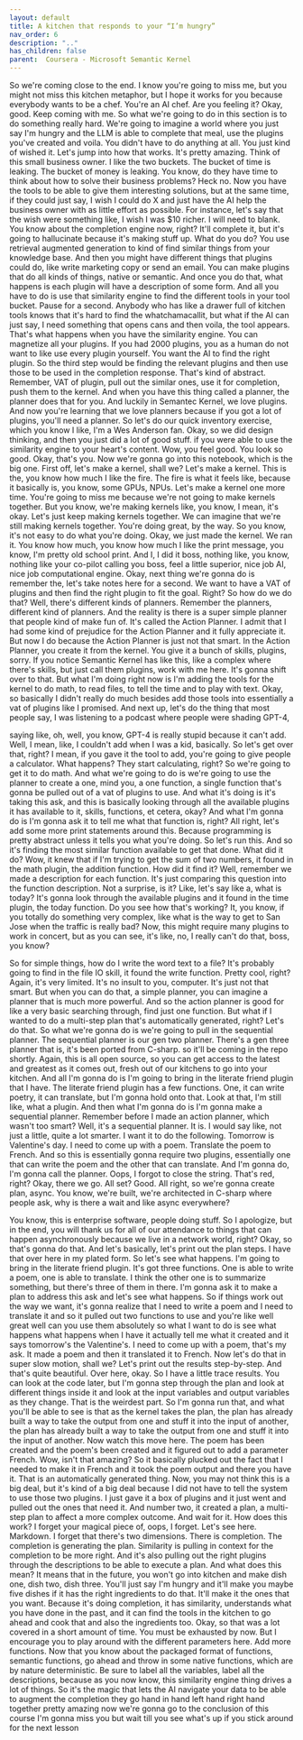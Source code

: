 ```yaml
---
layout: default
title: A kitchen that responds to your “I’m hungry”
nav_order: 6
description: ".."
has_children: false
parent:  Coursera - Microsoft Semantic Kernel
---
```

So we're coming close to the end. 
I know you're going to miss me, but you might not miss 
this kitchen metaphor, but I hope it works for you because everybody 
wants to be a chef. 
You're an AI chef. 
Are you feeling it? 
Okay, good. 
Keep coming with me. 
So what we're going to do in this section is to 
do something really hard. 
We're going to imagine a world where you just say I'm hungry 
and the LLM is able to complete that meal, use the 
plugins you've created and voila. 
You didn't have to do anything at all. 
You just kind of wished it. 
Let's jump into how that works. 
It's pretty amazing. 
Think of this small business owner. 
I like the two buckets. 
The bucket of time is leaking. 
The bucket of money is leaking. 
You know, do they have time to think about how 
to solve their business problems? 
Heck no. 
Now you have the tools to be able to give them interesting solutions, 
but at the same time, if they could just say, 
I wish I could do X and just have the 
AI help the business owner with as little effort as possible. 
For instance, let's say that the wish were something like, I 
wish I was $10 richer. 
I will need to blank. 
You know about the completion engine now, right? 
It'll complete it, but it's going to hallucinate because it's making stuff 
up. 
What do you do? 
You use retrieval augmented generation to 
kind of find similar things from your knowledge base. 
And then you might have different things that plugins could do, 
like write marketing copy or send an email. 
You can make plugins that do all kinds of things, 
native or semantic. 
And once you do that, what happens is each 
plugin will have a description of some form. 
And all you have to do is use that similarity engine to 
find the different tools in your tool bucket. 
Pause for a second. 
Anybody who has like a drawer full of 
kitchen tools knows that it's hard to find the whatchamacallit, but 
what if the AI can just say, I need something that opens 
cans and then voila, the tool appears. 
That's what happens when you have the similarity engine. 
You can magnetize all your plugins. 
If you had 2000 plugins, you as a human do not want to 
like use every plugin yourself. 
You want the AI to find the right plugin. 
So the third step would be finding the 
relevant plugins and then use those to be 
used in the completion response. 
That's kind of abstract. 
Remember, VAT of plugin, pull out the similar ones, 
use it for completion, push them to the kernel. 
And when you have this thing called a planner, 
the planner does that for you. 
And luckily in Semantec Kernel, we love plugins. 
And now you're learning that we love planners because if you 
got a lot of plugins, you'll need a planner. 
So let's do our quick inventory exercise, which 
you know I like, I'm a Wes Anderson fan. 
Okay, so we did design thinking, and then you just did 
a lot of good stuff. 
if you were able to use the similarity engine to your heart's 
content. 
Wow, you feel good. 
You look so good. 
Okay, that's you. 
Now we're gonna go into this notebook, which 
is the big one. 
First off, let's make a kernel, shall we? 
Let's make a kernel. 
This is the, you know how much I like the fire. 
The fire is what it feels like, because it basically is, you know, 
some GPUs, NPUs. 
Let's make a kernel one more time. 
You're going to miss me because we're not going to make kernels together. 
But you know, we're making kernels like, you know, I 
mean, it's okay. 
Let's just keep making kernels together. 
We can imagine that we're still making kernels together. 
You're doing great, by the way. 
So you know, it's not easy to do what you're doing. 
Okay, we just made the kernel. 
We ran it. 
You know how much, you know how much I like the print message, you know, 
I'm pretty old school print. 
And I, I did it boss, nothing like, you know, nothing like your co-pilot 
calling you boss, feel a little superior, nice job AI, nice 
job computational engine. 
Okay, next thing we're gonna do is remember the, let's take 
notes here for a second. 
We want to have a VAT of plugins and then find the 
right plugin to fit the goal. 
Right? 
So how do we do that? 
Well, there's different kinds of planners. 
Remember the planners, different kind of planners. 
And the reality is there is a super simple planner that people 
kind of make fun of. 
It's called the Action Planner. 
I admit that I had some kind of prejudice for the Action 
Planner and it fully appreciate it. 
But now I do because the Action Planner 
is just not that smart. 
In the Action Planner, you create it from the kernel. 
You give it a bunch of skills, plugins, sorry. 
If you notice Semantic Kernel has like this, 
like a complex where there's skills, but just call them plugins, work 
with me here. 
It's gonna shift over to that. 
But what I'm doing right now is I'm adding the tools for the kernel 
to do math, to read files, to tell 
the time and to play with text. 
Okay, so basically I didn't really do much besides 
add those tools into essentially a vat of 
plugins like I promised. 
And next up, let's do the thing that most people say, I 
was listening to a podcast where people were shading GPT-4, 
 
saying like, oh, well, you know, GPT-4 
is really stupid because it can't add. 
Well, I mean, like, I couldn't add when I was a kid, basically. 
So let's get over that, right? I mean, if 
you gave it the tool to add, you're going to give people a calculator. 
What happens? 
They start calculating, right? 
So we're going to get it to do math. 
And what we're going to do is we're going to use the planner to 
create a one, mind you, a one function, a single 
function that's gonna be pulled out of a vat of 
plugins to use. 
And what it's doing is it's taking this ask, and this is basically looking 
through all the available plugins it has available to 
it, skills, functions, et cetera, okay? 
And what I'm gonna do is I'm gonna ask it to tell me 
what that function is, right? 
All right, let's add some more print statements around this. 
Because programming is pretty abstract unless it tells you 
what you're doing. 
So let's run this. 
And so it's finding the most similar function available 
to get that done. 
What did it do? 
Wow, it knew that if I'm trying to get the sum of two numbers, it 
found in the math plugin, the addition function. 
How did it find it? 
Well, remember we made a description for each function. 
It's just comparing this question into the 
function description. 
Not a surprise, is it? 
Like, let's say like a, what is today? 
It's gonna look through the available plugins and it 
found in the time plugin, the today function. 
Do you see how that's working? 
It, you know, if you totally do something very complex, 
like what is the way to get to San Jose 
when the traffic is really bad? 
Now, this might require many plugins to work in concert, 
but as you can see, it's like, no, I really can't do that, boss, you know? 
 
So for simple things, how do I write the word text to a file? 
It's probably going to find in the file IO skill, it 
found the write function. 
Pretty cool, right? 
Again, it's very limited. 
It's no insult to you, computer. 
It's just not that smart. 
But when you can do that, a simple planner, 
you can imagine a planner that is much more powerful. 
And so the action planner is good for 
like a very basic searching through, find just one function. 
But what if I wanted to do a multi-step plan that's automatically 
generated, right? 
Let's do that. 
So what we're gonna do is we're going to pull in the 
sequential planner. 
The sequential planner is our gen two planner. There's 
a gen three planner that is, it's been ported from C-sharp. so it'll be coming in 
the repo shortly. 
Again, this is all open source, so you can get access to the latest 
and greatest as it comes out, fresh out of our kitchens 
to go into your kitchen. 
And all I'm gonna do is I'm going to bring in the literate friend 
plugin that I have. 
The literate friend plugin has a few functions. 
One, it can write poetry, it can translate, but I'm 
gonna hold onto that. 
Look at that, I'm still like, what a plugin. 
And then what I'm gonna do is I'm gonna make a sequential planner. 
Remember before I made an action planner, which wasn't too smart? 
Well, it's a sequential planner. 
It is. 
I would say like, not just a little, quite a lot smarter. 
I want it to do the following. 
Tomorrow is Valentine's day. 
I need to come up with a poem. 
Translate the poem to French. 
And so this is essentially gonna require two 
plugins, essentially one that can write the poem and 
the other that can translate. 
And I'm gonna do, I'm gonna call the planner. 
Oops, I forgot to close the string. 
That's red, right? 
Okay, there we go. All set? 
Good. 
All right, so we're gonna create plan, async. 
You know, we're built, we're architected in C-sharp where people 
ask, why is there a wait and like async everywhere? 
 
You know, this is enterprise software, 
people doing stuff. 
So I apologize, but in the end, you will thank us for all 
of our attendance to things that can happen asynchronously 
because we live in a network world, right? 
Okay, so that's gonna do that. 
And let's basically, let's print out the plan steps. 
I have that over here in my plated form. 
So let's see what happens. 
I'm going to bring in the literate friend plugin. 
It's got three functions. 
One is able to write a poem, one is able to translate. 
I think the other one is to summarize something, 
but there's three of them in there. 
I'm gonna ask it to make a plan to address this ask and let's see 
what happens. 
So if things work out the way we want, it's gonna realize that I 
need to write a poem and I need to translate it and 
so it pulled out two functions to use and you're like 
well great well can you use them absolutely so what I want 
to do is see what happens what happens when I have it 
actually tell me what it created and it 
says tomorrow's the Valentine's. 
I need to come up with a poem, that's my ask. 
It made a poem and then it translated it to French. 
Now let's do that in super slow motion, shall 
we? 
Let's print out the results step-by-step. 
And that's quite beautiful. 
Over here, okay. 
So I have a little trace results. 
You can look at the code later, but I'm gonna step through the 
plan and look at different things inside it 
and look at the input variables and output 
variables as they change. 
That is the weirdest part. 
So I'm gonna run that, and what you'll be able to see is that as 
the kernel takes the plan, the plan has already built a way to take the 
output from one and stuff it into the input of another, the 
plan has already built a way to take the output from one and 
stuff it into the input of another. 
Now watch this move here. 
The poem has been created and the poem's been created and it figured out 
to add a parameter French. 
Wow, isn't that amazing? 
So it basically plucked out the fact that I needed to make 
it in French and it took the poem output and there you have it. 
That is an automatically generated thing. 
Now, you may not think this is a big deal, 
but it's kind of a big deal because I did not have 
to tell the system to use those two plugins. 
I just gave it a box of plugins and it 
just went and pulled out the ones that need it. 
And number two, it created a plan, a multi-step plan to affect a 
more complex outcome. 
And wait for it. 
How does this work? 
I forget your magical piece of, oops, I forget. 
Let's see here. 
Markdown. 
I forget that there's two dimensions. 
There is completion. 
The completion is generating the plan. 
Similarity is pulling in context for the completion 
to be more right. 
And it's also pulling out the right plugins through the 
descriptions to be able to execute a plan. 
And what does this mean? 
It means that in the future, you won't 
go into kitchen and make dish one, dish two, dish three. 
You'll just say I'm hungry and it'll make you maybe five dishes if it 
has the right ingredients to do that. 
It'll make it the ones that you want. 
Because it's doing completion, it has similarity, understands 
what you have done in the past, and 
it can find the tools in the kitchen to go 
ahead and cook that and also the ingredients too. 
Okay, so that was a lot covered in a short amount of time. 
You must be exhausted by now. 
But I encourage you to play around with 
the different parameters here. 
Add more functions. 
Now that you know about the packaged format of functions, 
semantic functions, go ahead and throw 
in some native functions, which are by nature deterministic. 
Be sure to label all the variables, label all the descriptions, 
because as you now know, this similarity engine thing 
drives a lot of things. 
So it's the magic that lets the AI navigate your 
data to be able to augment the completion they go hand in 
hand left hand right hand together pretty amazing 
now we're gonna go to the conclusion of this course I'm gonna 
miss you but wait till you see what's up if 
you stick around for the next lesson 
